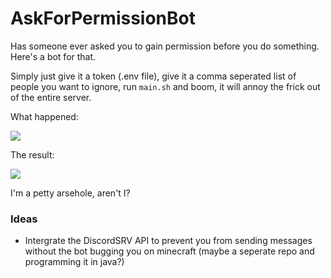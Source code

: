 # AskForPermissionBot
Has someone ever asked you to gain permission before you do something. Here's a bot for that.

Simply just give it a token (.env file), give it a comma seperated list of people you want to ignore, run `main.sh` and boom, it will annoy the frick out of the entire server.

What happened:

![](https://file.coffee/u/10iMNNRHIbUpgo.png)

The result:

![](https://file.coffee/u/XM8JI3Fo1JotUF.png)

I'm a petty arsehole, aren't I?

### Ideas
- Intergrate the DiscordSRV API to prevent you from sending messages without the bot bugging you on minecraft (maybe a seperate repo and programming it in java?)

